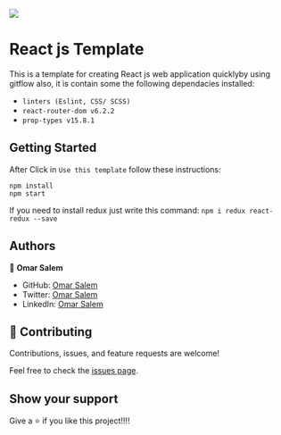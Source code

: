 ![](https://img.shields.io/badge/Microverse-blueviolet)

# React js Template
This is a template for creating React js web application quicklyby using gitflow also, it is contain some the following dependacies installed:
- `linters (Eslint, CSS/ SCSS)`
- `react-router-dom v6.2.2`
- `prop-types v15.8.1`

## Getting Started

After Click in `Use this template` follow these instructions:
```
npm install
npm start
```

If you need to install redux just write this command: `npm i redux react-redux --save`


## Authors

👤 **Omar Salem**

- GitHub: [Omar Salem](https://github.com/omarsalem7)
- Twitter: [Omar Salem](https://twitter.com/Omar80491499)
- LinkedIn: [Omar Salem](https://www.linkedin.com/in/omar-salem-a6945b177/)

## 🤝 Contributing

Contributions, issues, and feature requests are welcome!

Feel free to check the [issues page](../../issues/).

## Show your support

Give a ⭐️ if you like this project!!!!
